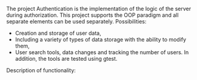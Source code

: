 The project Authentication is the implementation of the logic of the server during authorization.
This project supports the OOP paradigm and all separate elements can be used separately.
Possibilities:
- Creation and storage of user data,
- Including a variety of types of data storage with the ability to modify them,
- User search tools, data changes and tracking the number of users.
In addition, the tools are tested using gtest.

Description of functionality:
